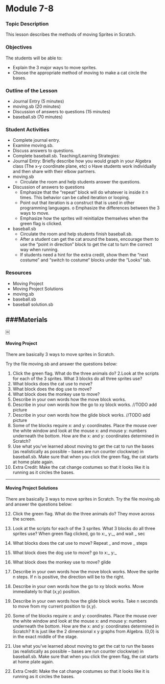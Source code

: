 # Module 7-8
### Topic Description

This lesson describes the methods of moving Sprites in Scratch.

### Objectives

The students will be able to:
- Explain the 3 major ways to move sprites.
- Choose the appropriate method of moving to make a cat circle the bases.

### Outline of the Lesson

- Journal Entry (5 minutes)
- moving.sb (20 minutes)
- Discussion of answers to questions (15 minutes)
- baseball.sb (70 minutes)

### Student Activities

- Complete journal entry.
- Examine moving.sb.
- Discuss answers to questions.
- Complete baseball.sb.
Teaching/Learning Strategies:
- Journal Entry: Briefly describe how you would graph in your Algebra class (The x-y coordinate plane, etc) o Have students work individually and then share with their elbow partners.
- moving.sb
    - Circulate the room and help students answer the questions.
- Discussion of answers to questions
    - Emphasize that the “repeat” block will do whatever is inside it n times. This behavior can be called
iteration or looping.
    - Point out that iteration is a construct that is used in other programming languages. o Emphasize the differences between the 3 ways to move.
    - Emphasize how the sprites will reinitialize themselves when the green flag is clicked.
- baseball.sb
    - Circulate the room and help students finish baseball.sb.
    - After a student can get the cat around the bases, encourage them to use the “point in direction” block
to get the cat to turn the correct way when running.
    - If students need a hint for the extra credit, show them the “next costume” and “switch to costume“
blocks under the “Looks” tab.

### Resources

- Moving Project
- Moving Project Solutions
- moving.sb
- baseball.sb
- baseball solution.sb

###Materials
---
￼

#### Moving Project

There are basically 3 ways to move sprites in Scratch.

Try the file moving.sb and answer the questions below:

1. Click the green flag. What do the three animals do?
2.Look at the scripts for each of the 3 sprites. What 3 blocks do all three sprites use?
3. What blocks does the cat use to move?
3. What block does the dog use to move?
4. What block does the monkey use to move?
5. Describe in your own words how the move block works.
6. Describe in your own words how the go to xy block works.
//TODO add picture
7. Describe in your own words how the glide block works.
//TODO add picture
9. Some of the blocks require x: and y: coordinates. Place the mouse over the white window and look at the mouse x: and mouse y: numbers underneath the bottom. How are the x: and y: coordinates determined in Scratch?
10. Use what you’ve learned about moving to get the cat to run the bases (as realistically as possible – bases are run counter clockwise) in baseball.sb. Make sure that when you click the green flag, the cat starts at home plate again.
11. Extra Credit: Make the cat change costumes so that it looks like it is running as it circles the bases.

---
#### Moving Project Solutions

There are basically 3 ways to move sprites in Scratch. Try the file moving.sb and answer the questions below:

12. Click the green flag. What do the three animals do?
They move across the screen.

13. Look at the scripts for each of the 3 sprites. What 3 blocks do all three sprites use?
When green flag clicked, go to x:_ y:_, and wait _ sec
14. What blocks does the cat use to move?
Repeat _ and move _ steps
15. What block does the dog use to move?
go to x:_ y:_
16. What block does the monkey use to move?
glide
17. Describe in your own words how the move block works.
Move the sprite n steps. If n is positive, the direction will be to the right.
18. Describe in your own words how the go to xy block works.
Move immediately to that (x,y) position.
19. Describe in your own words how the glide block works.
Take n seconds to move from my current position to (x,y).
20. Some of the blocks require x: and y: coordinates. Place the mouse over the white window and look at the mouse x: and mouse y: numbers underneath the bottom. How are the x: and y: coordinates determined in Scratch?
It is just like the 2 dimensional x y graphs from Algebra. (0,0) is in the exact middle of the stage.
21. Use what you’ve learned about moving to get the cat to run the bases (as realistically as possible – bases are run counter clockwise) in baseball.sb. Make sure that when you click the green flag, the cat starts at home plate again.
22. Extra Credit: Make the cat change costumes so that it looks like it is running as it circles the bases.

